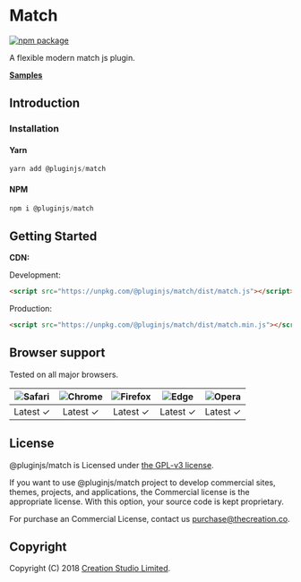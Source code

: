# Match

[![npm package](https://img.shields.io/npm/v/@pluginjs/match.svg)](https://www.npmjs.com/package/@pluginjs/match)

A flexible modern match js plugin.

**[Samples](https://codesandbox.io/s/github/pluginjs/pluginjs/tree/master/modules/match/samples)**

## Introduction

### Installation

#### Yarn

```javascript
yarn add @pluginjs/match
```

#### NPM

```javascript
npm i @pluginjs/match
```

## Getting Started

**CDN:**

Development:

```html
<script src="https://unpkg.com/@pluginjs/match/dist/match.js"></script>
```

Production:

```html
<script src="https://unpkg.com/@pluginjs/match/dist/match.min.js"></script>
```

## Browser support

Tested on all major browsers.

| <img src="https://raw.githubusercontent.com/alrra/browser-logos/master/src/safari/safari_32x32.png" alt="Safari"> | <img src="https://raw.githubusercontent.com/alrra/browser-logos/master/src/chrome/chrome_32x32.png" alt="Chrome"> | <img src="https://raw.githubusercontent.com/alrra/browser-logos/master/src/firefox/firefox_32x32.png" alt="Firefox"> | <img src="https://raw.githubusercontent.com/alrra/browser-logos/master/src/edge/edge_32x32.png" alt="Edge"> | <img src="https://raw.githubusercontent.com/alrra/browser-logos/master/src/opera/opera_32x32.png" alt="Opera"> |
|:--:|:--:|:--:|:--:|:--:|
| Latest ✓ | Latest ✓ | Latest ✓ | Latest ✓ | Latest ✓ |

## License

@pluginjs/match is Licensed under [the GPL-v3 license](LICENSE).

If you want to use @pluginjs/match project to develop commercial sites, themes, projects, and applications, the Commercial license is the appropriate license. With this option, your source code is kept proprietary.

For purchase an Commercial License, contact us purchase@thecreation.co.

## Copyright

Copyright (C) 2018 [Creation Studio Limited](creationstudio.com).